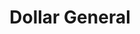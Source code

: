 ---
title: "Dollar General"
url: /amarillo/dollar-general-southwest-10th-avenue/
shop: variety store
---